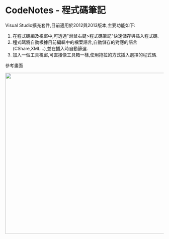 CodeNotes - 程式碼筆記
=========

Visual Studio擴充套件,目前適用於2012與2013版本,主要功能如下:

1. 在程式碼編及視窗中,可透過"滑鼠右鍵>程式碼筆記"快速儲存與插入程式碼.
2. 程式碼將自動根據目前編輯中的檔案語言,自動儲存的對應的語言(CShare,XML...),並在插入時自動篩選.
3. 加入一個工具視窗,可直接像工具箱一樣,使用拖拉的方式插入選擇的程式碼.

參考畫面

<img border="0" src="http://1.bp.blogspot.com/-2Q_KbuivUgw/U1CXp5xI1GI/AAAAAAAABlE/wTPzSkEKHFg/s1600/SaveCode.png" height="512" width="640">
